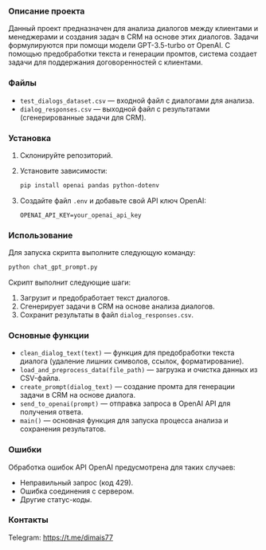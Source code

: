 ### Описание проекта

Данный проект предназначен для анализа диалогов между клиентами и менеджерами и создания задач в CRM на основе этих диалогов. Задачи формулируются при помощи модели GPT-3.5-turbo от OpenAI. С помощью предобработки текста и генерации промтов, система создает задачи для поддержания договоренностей с клиентами.

### Файлы

- `test_dialogs_dataset.csv` — входной файл с диалогами для анализа.
- `dialog_responses.csv` — выходной файл с результатами (сгенерированные задачи для CRM).

### Установка

1. Склонируйте репозиторий.
2. Установите зависимости:

   ```bash
   pip install openai pandas python-dotenv
   ```

3. Создайте файл `.env` и добавьте свой API ключ OpenAI:

   ```
   OPENAI_API_KEY=your_openai_api_key
   ```

### Использование

Для запуска скрипта выполните следующую команду:

```bash
python chat_gpt_prompt.py
```

Скрипт выполнит следующие шаги:
1. Загрузит и предобработает текст диалогов.
2. Сгенерирует задачи в CRM на основе анализа диалогов.
3. Сохранит результаты в файл `dialog_responses.csv`.

### Основные функции

- `clean_dialog_text(text)` — функция для предобработки текста диалога (удаление лишних символов, ссылок, форматирование).
- `load_and_preprocess_data(file_path)` — загрузка и очистка данных из CSV-файла.
- `create_prompt(dialog_text)` — создание промта для генерации задачи в CRM на основе диалога.
- `send_to_openai(prompt)` — отправка запроса в OpenAI API для получения ответа.
- `main()` — основная функция для запуска процесса анализа и сохранения результатов.

### Ошибки

Обработка ошибок API OpenAI предусмотрена для таких случаев:
- Неправильный запрос (код 429).
- Ошибка соединения с сервером.
- Другие статус-коды.

### Контакты

Telegram: https://t.me/dimais77
